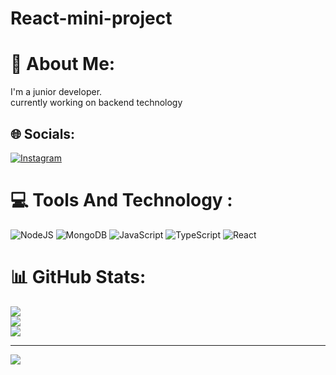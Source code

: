# React-mini-project

# 💫 About Me:
I'm a junior developer.<br>currently working on backend technology


## 🌐 Socials:
[![Instagram](https://img.shields.io/badge/Instagram-%23E4405F.svg?logo=Instagram&logoColor=white)](https://instagram.com/digen._.21) 

# 💻  Tools And Technology :
![NodeJS](https://img.shields.io/badge/node.js-6DA55F?style=for-the-badge&logo=node.js&logoColor=white) ![MongoDB](https://img.shields.io/badge/MongoDB-%234ea94b.svg?style=for-the-badge&logo=mongodb&logoColor=white) ![JavaScript](https://img.shields.io/badge/javascript-%23323330.svg?style=for-the-badge&logo=javascript&logoColor=%23F7DF1E) ![TypeScript](https://img.shields.io/badge/typescript-%23007ACC.svg?style=for-the-badge&logo=typescript&logoColor=white) ![React](https://img.shields.io/badge/react-%2320232a.svg?style=for-the-badge&logo=react&logoColor=%2361DAFB)
# 📊 GitHub Stats:
![](https://github-readme-stats.vercel.app/api?username=digen21&theme=dark&hide_border=false&include_all_commits=false&count_private=false)<br/>
![](https://github-readme-streak-stats.herokuapp.com/?user=digen21&theme=dark&hide_border=false)<br/>
![](https://github-readme-stats.vercel.app/api/top-langs/?username=digen21&theme=dark&hide_border=false&include_all_commits=false&count_private=false&layout=compact)

---
[![](https://visitcount.itsvg.in/api?id=digen21&icon=0&color=0)](https://visitcount.itsvg.in)

<!-- Proudly created with GPRM ( https://gprm.itsvg.in ) -->
